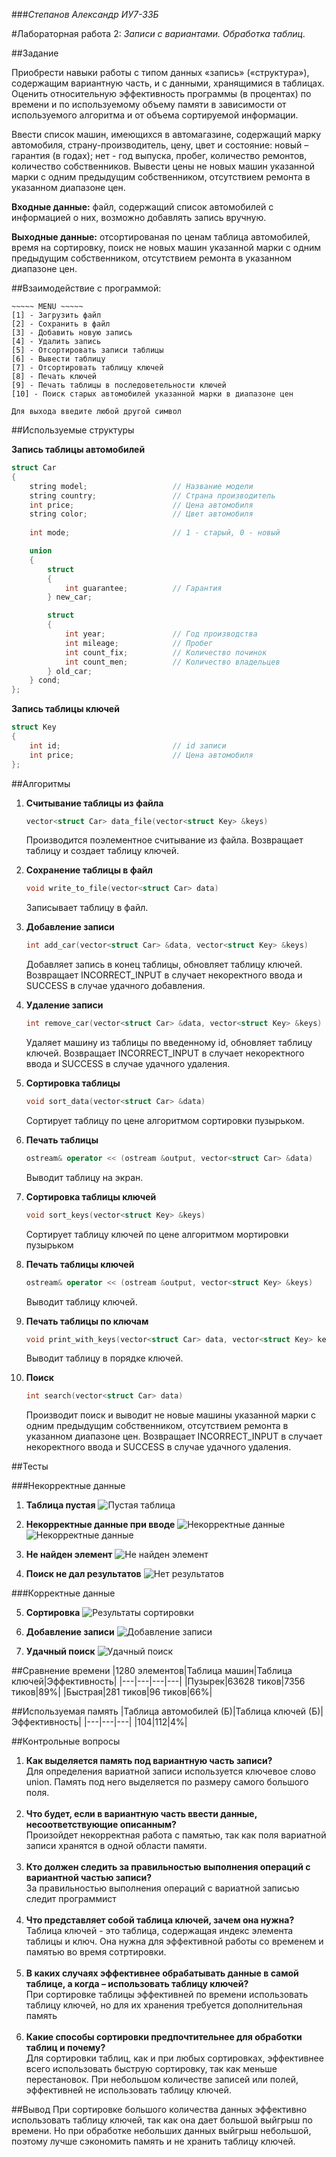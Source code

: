 ###*Степанов Александр ИУ7-33Б*

#Лабораторная работа 2: *Записи с вариантами. Обработка таблиц.*

##Задание

Приобрести навыки работы с типом данных «запись» («структура»), содержащим вариантную часть, и с данными, хранящимися в таблицах. Оценить относительную эффективность программы (в процентах) по времени и по используемому объему памяти в зависимости от используемого алгоритма и от объема сортируемой информации.

Ввести список машин, имеющихся в автомагазине, содержащий марку автомобиля, страну-производитель, цену, цвет и состояние: новый – гарантия (в годах); нет - год выпуска, пробег, количество ремонтов, количество собственников. Вывести цены не новых машин указанной марки с одним предыдущим собственником, отсутствием ремонта в указанном диапазоне цен.

**Входные данные:** файл, содержащий список автомобилей с информацией о них, возможно добавлять запись вручную.

**Выходные данные:** отсортированая по ценам таблица автомобилей, время на сортировку, поиск не новых машин указанной марки с одним предыдущим собственником, отсутствием ремонта в указанном диапазоне цен.

##Взаимодействие с программой:

```
~~~~~ MENU ~~~~~
[1] - Загрузить файл
[2] - Сохранить в файл
[3] - Добавить новую запись
[4] - Удалить запись
[5] - Отсортировать записи таблицы
[6] - Вывести таблицу
[7] - Отсортировать таблицу ключей
[8] - Печать ключей
[9] - Печать таблицы в последоветельности ключей
[10] - Поиск старых автомобилей указанной марки в диапазоне цен

Для выхода введите любой другой символ
```

##Используемые структуры

**Запись таблицы автомобилей**

```cpp
struct Car
{
    string model;					// Название модели
    string country;					// Страна производитель
    int price;						// Цена автомобиля
    string color;					// Цвет автомобиля
    
    int mode;						// 1 - старый, 0 - новый

    union 
    {        
        struct
        {
            int guarantee;			// Гарантия
        } new_car;

        struct
        {
            int year;				// Год производства
            int mileage;			// Пробег
            int count_fix;			// Количество починок
            int count_men;			// Количество владельцев
        } old_car;
    } cond;
};
```
**Запись таблицы ключей**

```cpp
struct Key 
{
    int id;							// id записи
    int price;						// Цена автомобиля
};
```

##Алгоритмы

1. **Считывание таблицы из файла**

	```cpp
	vector<struct Car> data_file(vector<struct Key> &keys)
	```
	Производится поэлементное считывание из файла. Возвращает таблицу и создает таблицу ключей.

2. **Сохранение таблицы в файл**

	```cpp
	void write_to_file(vector<struct Car> data)
	```
	Записывает таблицу в файл.
	
3. **Добавление записи**
	
	```cpp
	int add_car(vector<struct Car> &data, vector<struct Key> &keys)
	```
	Добавляет запись в конец таблицы, обновляет таблицу ключей. Возвращает INCORRECT_INPUT в случает некоректного ввода и SUCCESS в случае удачного добавления.
	
4. **Удаление записи**

	```cpp
	int remove_car(vector<struct Car> &data, vector<struct Key> &keys)
	```
	Удаляет машину из таблицы по введенному id, обновляет таблицу ключей. Возвращает INCORRECT_INPUT в случает некоректного ввода и SUCCESS в случае удачного удаления.
	
5. **Сортировка таблицы**
	
	```cpp
	void sort_data(vector<struct Car> &data)
	```
	Сортирует таблицу по цене алгоритмом сортировки пузырьком.
	
6. **Печать таблицы**
	
	```cpp
	ostream& operator << (ostream &output, vector<struct Car> &data)
	```
	Выводит таблицу на экран.
	
7. **Сортировка таблицы ключей**
		
	```cpp
	void sort_keys(vector<struct Key> &keys)
	```
	Сортирует таблицу ключей по цене алгоритмом мортировки пузырьком
	
8. **Печать таблицы ключей**
	
	```cpp
	ostream& operator << (ostream &output, vector<struct Key> &keys)
	```
	Выводит  таблицу ключей.
	
9. **Печать таблицы по ключам**
	
	```cpp
	void print_with_keys(vector<struct Car> data, vector<struct Key> keys)
	```
	Выводит таблицу в порядке ключей.
	
10. **Поиск**
	
	```cpp
	int search(vector<struct Car> data)
	```
	Производит поиск и выводит не новые машины указанной марки с одним предыдущим собственником, отсутствием ремонта в указанном диапазоне цен. Возвращает INCORRECT_INPUT в случает некоректного ввода и SUCCESS в случае удачного удаления.

##Тесты

###Некорректные данные

1. **Таблица пустая**
	![Пустая таблица](test1.png)
	
2. **Некорректные данные при вводе**
	![Некорректные данные](test2.png)
	![Некорректные данные](test2_1.png)
	
3. **Не найден элемент**
	![Не найден элемент](test3.png)
	
4. **Поиск не дал результатов**
	![Нет результатов](test4.png)

###Корректные данные

5. **Сортировка**
	![Результаты сортировки](test5.png)

6. **Добавление записи**
	![Добавление записи](test6.png)
	
7. **Удачный поиск**
	![Удачный поиск](test7.png)

##Сравнение времени
|1280 элементов|Таблица машин|Таблица ключей|Эффективность|
|---|---|---|---|
|Пузырек|63628 тиков|7356 тиков|89%|
|Быстрая|281 тиков|96 тиков|66%|

##Используемая память
|Таблица автомобилей (Б)|Таблица ключей (Б)|Эффективность|
|---|---|---|
|104|112|4%|

##Контрольные вопросы

1. **Как выделяется память под вариантную часть записи?** <br>Для определения вариатной записи используется ключевое слово union. Память под него выделяется по размеру самого большого поля.<br><br>
2. **Что будет, если в вариантную часть ввести данные, несоответствующие описанным?**<br>Произойдет некорректная работа с памятью, так как поля вариатной записи хранятся в одной области памяти.<br><br>
3. **Кто должен следить за правильностью выполнения операций с вариантной частью записи?**<br>За правильностью выполнения операций с вариатной записью следит программист<br><br>
4. **Что представляет собой таблица ключей, зачем она нужна?**<br>Таблица ключей - это таблица, содержащая индекс элемента таблицы и ключ. Она нужна для эффективной работы со временем и памятью во время сотртировки.<br><br>
5. **В каких случаях эффективнее обрабатывать данные в самой таблице, а когда – использовать таблицу ключей?**<br>При сортировке таблицы эффективней по времени использовать таблицу ключей, но для их хранения требуется дополнительная память<br><br>
6. **Какие способы сортировки предпочтительнее для обработки таблиц и почему?**<br>Для сортировки таблиц, как и при любых сортировках, эффективнее всего использовать быструю сортировку, так как меньше перестановок. При небольшом количестве записей или полей, эффективней не использовать таблицу ключей.

##Вывод
При сортировке большого количества данных эффективно использовать таблицу ключей, так как она дает большой выйгрыш по времени. Но при обработке небольших данных выйгрыш небольшой, поэтому лучше сэкономить память и не хранить таблицу ключей.

